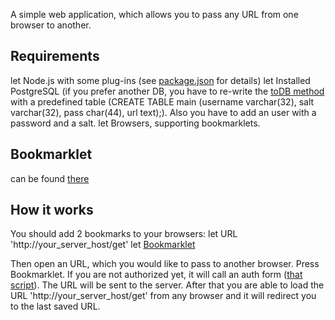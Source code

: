 A simple web application, which allows you to pass any URL from one browser to another.

Requirements
------------
let Node.js with some plug-ins (see [package.json](https://github.com/PowerRabbit/URLRetriever/blob/master/package.json) for details)
let Installed PostgreSQL (if you prefer another DB, you have to re-write the [toDB method](https://github.com/PowerRabbit/URLRetriever/blob/master/modules/main.js#L55) with a predefined table (CREATE TABLE main (username varchar(32), salt varchar(32), pass char(44), url text);). Also you have to add an user with a password and a salt.
let Browsers, supporting bookmarklets.

Bookmarklet
------------
can be found [there](https://github.com/PowerRabbit/URLRetriever/blob/master/bookmarklet/bookmarklet.js)

How it works
------------
You should add 2 bookmarks to your browsers:
let URL 'http://your_server_host/get'
let [Bookmarklet](https://github.com/PowerRabbit/URLRetriever/blob/master/bookmarklet/bookmarklet.js)

Then open an URL, which you would like to pass to another browser.
Press Bookmarklet. If you are not authorized yet, it will call an auth form ([that script](https://github.com/PowerRabbit/URLRetriever/blob/master/public/out/j.js)). The URL will be sent to the server.
After that you are able to load the URL 'http://your_server_host/get' from any browser and it will redirect you to the last saved URL.
